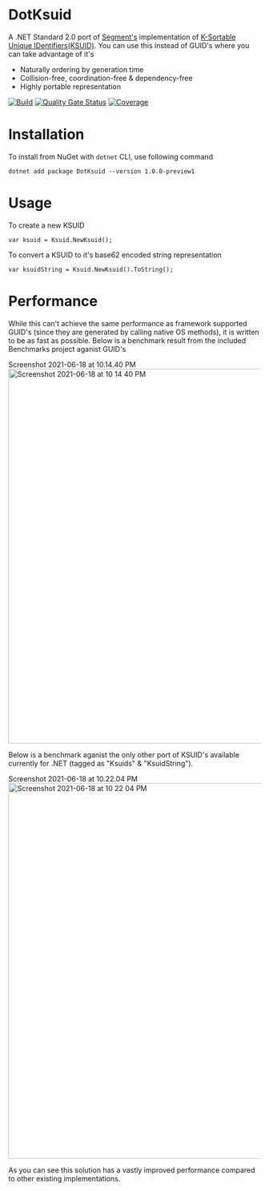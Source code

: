 # DotKsuid

A .NET Standard 2.0 port of [Segment's](https://segment.com/) implementation of [K-Sortable Unique IDentifiers(KSUID)](https://github.com/segmentio/ksuid). You can use this instead of GUID's where you can take advantage of it's

  * Naturally ordering by generation time
  * Collision-free, coordination-free & dependency-free
  * Highly portable representation

[![Build](https://github.com/viveks7/DotKsuid/actions/workflows/build.yml/badge.svg)](https://github.com/viveks7/DotKsuid/actions/workflows/build.yml)  [![Quality Gate Status](https://sonarcloud.io/api/project_badges/measure?project=viveks7_DotKsuid&metric=alert_status)](https://sonarcloud.io/dashboard?id=viveks7_DotKsuid)  [![Coverage](https://sonarcloud.io/api/project_badges/measure?project=viveks7_DotKsuid&metric=coverage)](https://sonarcloud.io/dashboard?id=viveks7_DotKsuid)

# Installation

To install from NuGet with `dotnet` CLI, use following command

```
dotnet add package DotKsuid --version 1.0.0-preview1
```

# Usage

To create a new KSUID

```
var ksuid = Ksuid.NewKsuid();
```

To convert a KSUID to it's base62 encoded string representation

```
var ksuidString = Ksuid.NewKsuid().ToString();
```

# Performance

While this can't achieve the same performance as framework supported GUID's (since they are generated by calling native OS methods), it is written to be as fast as possible. Below is a benchmark result from the included Benchmarks project aganist GUID's

Screenshot 2021-06-18 at 10.14.40 PM<img width="748" alt="Screenshot 2021-06-18 at 10 14 40 PM" src="https://user-images.githubusercontent.com/8578039/122634715-63869600-d0fd-11eb-9258-418bd86ae258.png">

Below is a benchmark aganist the only other port of KSUID's available currently for .NET (tagged as "Ksuids" & "KsuidString").

Screenshot 2021-06-18 at 10.22.04 PM<img width="750" alt="Screenshot 2021-06-18 at 10 22 04 PM" src="https://user-images.githubusercontent.com/8578039/122634740-b6604d80-d0fd-11eb-9b8c-6947ccb2efab.png">

As you can see this solution has a vastly improved performance compared to other existing implementations.

